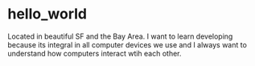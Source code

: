 # hello_world


Located in beautiful SF and the Bay Area. I want to learn developing because its integral in all computer devices we use and I always want to understand how computers interact wtih each other. 
